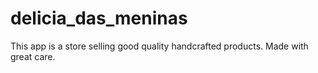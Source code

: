 # delicia_das_meninas
 This app is a store selling good quality handcrafted products. Made with great care.
